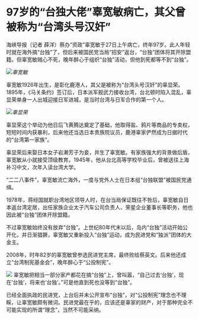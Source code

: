 # 97岁的“台独大佬”辜宽敏病亡，其父曾被称为“台湾头号汉奸”

海峡导报（记者
薛洋）蔡办“资政”辜宽敏于27日上午病亡，终年97岁。此人年轻时就在海外搞“台独”了，但后来被国民党当局“招安”返台，“台独”团体将其开除盟籍。但辜宽敏贼心不死，晚年醉心于组织“台独”活动，但他到死都等不到“台独”。

![](https://inews.gtimg.com/om_bt/OsHip4GpaPZf8AUmYCZv_VQZfLMW41JUzJhNa7aQECdjwAA/1000)_辜宽敏_

辜宽敏1926年出生，是彰化鹿港人，其父是被称为“台湾头号汉奸”的辜显荣。1895年，《马关条约》签订后，日本派军舰武力接收台湾，台北顿时陷入混乱，辜显荣单身一人出城迎接日军进城，是当时台湾与日军合作的第一个人。

![](https://inews.gtimg.com/om_bt/ONYtsJoDYoXhLTbkUPOZMIfHoUEhcNxTxujgAwIR4BbRUAA/1000)_辜显荣_

辜显荣这个举动为他日后飞黄腾达奠定了基础，他取得盐、鸦片等商品的专卖权，短短时间内获暴利，后来他还当选日本贵族院议员，鹿港辜家俨然成为日据时代的“台湾第一家族”。

辜显荣后来娶日本女子岩濑芳子为妾，并生了辜宽敏。有家族强大的背景做后盾，辜宽敏从小就接受顶级教育。1945年，他从台北高等学校毕业后，曾被送往上海补习中文，次年入读台湾大学。

“二二八事件”，辜宽敏流亡海外，一度与党外人士在日本组“台独联盟”被国民党通缉。

1978年，蒋经国就职台湾地区领导人时，在台当局保证既往不咎后，辜宽敏自日本返台湾定居，出任家族企业太子汽车公司负责人、荣星企业董事长等职务，他也因此被“台独”团体开除盟籍。

不过辜宽敏始终没有放弃“台独”。上世纪80年代末以后，岛内“台独”活动开始公开化，并日渐猖獗，辜宽敏又重新投入“台独”运动，成为民进党和“独派”团体的大金主。

2008年，时年82岁的辜宽敏曾参选民进党主席，最终败给蔡英文。后来他还成立“台湾制宪基金会”，晚年醉心于“公投制宪”。

![](https://inews.gtimg.com/om_bt/OgymQdsc85k_zvfX-gZoSRDFEW-kZwJNTwFKTZDnULgDQAA/1000)
辜宽敏把相当一部分家产都花在搞“台独”上，曾叫嚣，“自己过去‘台独’，现在‘台独’，将来也‘台独’。”可是他直到死也没等到“台独”。

已经全面执政的民进党，上台后并未公开宣布“台独”，对“公投制宪”理念也不理睬，让辜宽敏颇有微词。民进党最在乎的，应该还是辜家的财产，对于那种完全不可能实现的所谓“理念”，当然不可能采纳。

